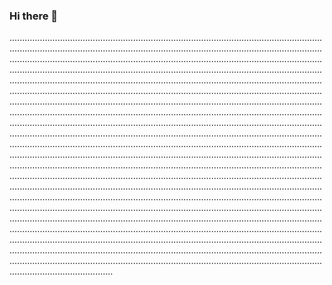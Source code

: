 ### Hi there 👋

.................................................................................................................................................................................................................................................................................................................................................................................................................................................................................................................................................................................................................................................................................................................................................................................................................................................................................................................................................................................................................................................................................................................................................................................................................................................................................................................................................................................................................................................................................................................................................................................................................................................................................................................................................................................................................................................................................................................................................................................................................................................................................................................................................................................................................................................................................................................................................................................................................................................................................................................................................................................................................................................................................................................................................................................................................................................................................